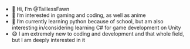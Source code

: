 - 👋 Hi, I’m @TaillessFawn
- 👀 I’m interested in gaming and coding, as well as anime
- 🌱 I’m currently learning python because of school, but am also interesting in/considering learning C# for game development on Unity
- 😅 I am extremely new to coding and development and that whole field, but I am deeply interested in it

<!---
TaillessFawn/TaillessFawn is a ✨ special ✨ repository because its `README.md` (this file) appears on your GitHub profile.
You can click the Preview link to take a look at your changes.
--->
